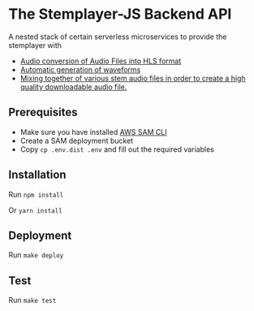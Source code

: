 # The Stemplayer-JS Backend API

A nested stack of certain serverless microservices to provide the stemplayer with

- [Audio conversion of Audio Files into HLS format](https://github.com/sound-ws/hls-service)
- [Automatic generation of waveforms](https://github.com/sound-ws/audio-waveform-service)
- [Mixing together of various stem audio files in order to create a high quality downloadable audio file.](https://github.com/sound-ws/audio-mix-service)

## Prerequisites

- Make sure you have installed [AWS SAM CLI](https://docs.aws.amazon.com/serverless-application-model/latest/developerguide/install-sam-cli.html)
- Create a SAM deployment bucket
- Copy `cp .env.dist .env` and fill out the required variables

## Installation

Run `npm install`

Or `yarn install`

## Deployment

Run `make deploy`

## Test

Run `make test`
